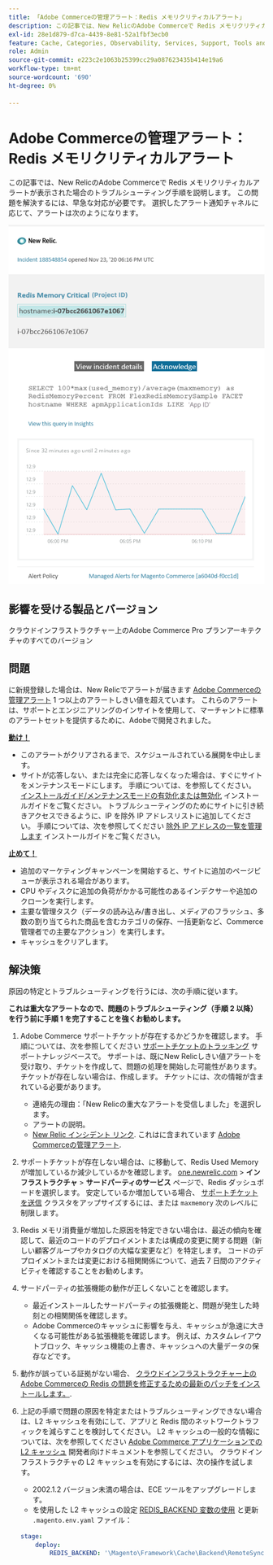 ```yaml
---
title: 「Adobe Commerceの管理アラート：Redis メモリクリティカルアラート」
description: この記事では、New RelicのAdobe Commerceで Redis メモリクリティカルアラートが表示された場合のトラブルシューティング手順を説明します。 この問題を解決するには、早急な対応が必要です。 選択したアラート通知チャネルに応じて、アラートは次のようになります。
exl-id: 28e1d879-d7ca-4439-8e81-52a1fbf3ecb0
feature: Cache, Categories, Observability, Services, Support, Tools and External Services, Variables
role: Admin
source-git-commit: e223c2e1063b25399cc29a087623435b414e19a6
workflow-type: tm+mt
source-wordcount: '690'
ht-degree: 0%

---
```


# Adobe Commerceの管理アラート：Redis メモリクリティカルアラート

この記事では、New RelicのAdobe Commerceで Redis メモリクリティカルアラートが表示された場合のトラブルシューティング手順を説明します。 この問題を解決するには、早急な対応が必要です。 選択したアラート通知チャネルに応じて、アラートは次のようになります。

![new_relic_redis_memory_critical.png](assets/new_relic_redis_memory_critical.png)

## 影響を受ける製品とバージョン

クラウドインフラストラクチャー上のAdobe Commerce Pro プランアーキテクチャのすべてのバージョン

## 問題

に新規登録した場合は、New Relicでアラートが届きます [Adobe Commerceの管理アラート](/help/support-tools/managed-alerts-for-adobe-commerce/managed-alerts-for-magento-commerce.md) 1 つ以上のアラートしきい値を超えています。 これらのアラートは、サポートとエンジニアリングのインサイトを使用して、マーチャントに標準のアラートセットを提供するために、Adobeで開発されました。

**<u>動け！</u>**

* このアラートがクリアされるまで、スケジュールされている展開を中止します。
* サイトが応答しない、または完全に応答しなくなった場合は、すぐにサイトをメンテナンスモードにします。 手順については、を参照してください。 [インストールガイド/メンテナンスモードの有効化または無効化](/docs/commerce-operations/installation-guide/tutorials/maintenance-mode.html#enable-or-disable-maintenance-mode-1) インストールガイドをご覧ください。 トラブルシューティングのためにサイトに引き続きアクセスできるように、IP を除外 IP アドレスリストに追加してください。 手順については、次を参照してください [除外 IP アドレスの一覧を管理します](/docs/commerce-operations/installation-guide/tutorials/maintenance-mode.html#maintain-the-list-of-exempt-ip-addresses) インストールガイドをご覧ください。

**<u>止めて！</u>**

* 追加のマーケティングキャンペーンを開始すると、サイトに追加のページビューが表示される場合があります。
* CPU やディスクに追加の負荷がかかる可能性のあるインデクサーや追加のクローンを実行します。
* 主要な管理タスク（データの読み込み/書き出し、メディアのフラッシュ、多数の割り当てられた商品を含むカテゴリの保存、一括更新など、Commerce管理者での主要なアクション）を実行します。
* キャッシュをクリアします。

## 解決策

原因の特定とトラブルシューティングを行うには、次の手順に従います。

**これは重大なアラートなので、問題のトラブルシューティング（手順 2 以降）を行う前に手順 1 を完了することを強くお勧めします。**

1. Adobe Commerce サポートチケットが存在するかどうかを確認します。 手順については、次を参照してください [サポートチケットのトラッキング](/help/help-center-guide/help-center/magento-help-center-user-guide.md#track-tickets) サポートナレッジベースで。 サポートは、既にNew Relicしきい値アラートを受け取り、チケットを作成して、問題の処理を開始した可能性があります。 チケットが存在しない場合は、作成します。 チケットには、次の情報が含まれている必要があります。

   * 連絡先の理由：「New Relicの重大なアラートを受信しました」を選択します。
   * アラートの説明。
   * [New Relic インシデント リンク](https://docs.newrelic.com/docs/alerts-applied-intelligence/new-relic-alerts/alert-incidents/view-violation-event-details-incidents/). これはに含まれています [Adobe Commerceの管理アラート](/help/support-tools/managed-alerts-for-adobe-commerce/managed-alerts-for-magento-commerce.md).

1. サポートチケットが存在しない場合は、に移動して、Redis Used Memory が増加しているか減少しているかを確認します。 [one.newrelic.com](https://login.newrelic.com) > **インフラストラクチャ** > **サードパーティのサービス** ページで、Redis ダッシュボードを選択します。 安定しているか増加している場合、 [サポートチケットを送信](/help/help-center-guide/help-center/magento-help-center-user-guide.md#submit-ticket) クラスタをアップサイズするには、または `maxmemory` 次のレベルに制限します。
1. Redis メモリ消費量が増加した原因を特定できない場合は、最近の傾向を確認して、最近のコードのデプロイメントまたは構成の変更に関する問題（新しい顧客グループやカタログの大幅な変更など）を特定します。 コードのデプロイメントまたは変更における相関関係について、過去 7 日間のアクティビティを確認することをお勧めします。
1. サードパーティの拡張機能の動作が正しくないことを確認します。

   * 最近インストールしたサードパーティの拡張機能と、問題が発生した時刻との相関関係を確認します。
   * Adobe Commerceのキャッシュに影響を与え、キャッシュが急速に大きくなる可能性がある拡張機能を確認します。 例えば、カスタムレイアウトブロック、キャッシュ機能の上書き、キャッシュへの大量データの保存などです。

1. 動作が誤っている証拠がない場合、 [クラウドインフラストラクチャー上のAdobe Commerceの Redis の問題を修正するための最新のパッチをインストールします。](/help/troubleshooting/miscellaneous/install-latest-patches-to-fix-magento-redis-issues.md).
1. 上記の手順で問題の原因を特定またはトラブルシューティングできない場合は、L2 キャッシュを有効にして、アプリと Redis 間のネットワークトラフィックを減らすことを検討してください。 L2 キャッシュの一般的な情報については、次を参照してください [Adobe Commerce アプリケーションでの L2 キャッシュ](/docs/commerce-operations/configuration-guide/cache/level-two-cache.html) 開発者向けドキュメントを参照してください。 クラウドインフラストラクチャの L2 キャッシュを有効にするには、次の操作を試します。

   * 2002.1.2 バージョン未満の場合は、ECE ツールをアップグレードします。
   * を使用した L2 キャッシュの設定 [REDIS\_BACKEND 変数の使用](/docs/commerce-cloud-service/user-guide/configure/env/stage/variables-deploy.html#redis_backend) と更新 `.magento.env.yaml` ファイル：

   ```yaml
   stage:
       deploy:
           REDIS_BACKEND: '\Magento\Framework\Cache\Backend\RemoteSynchronizedCache'
   ```
